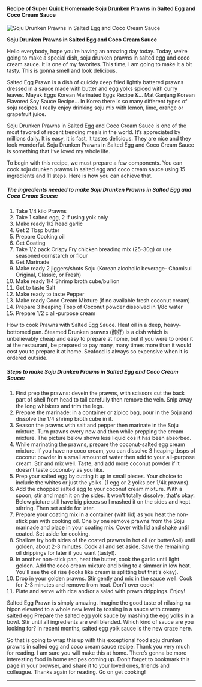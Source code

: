             

#### Recipe of Super Quick Homemade Soju Drunken Prawns in Salted Egg and Coco Cream Sauce

![Soju Drunken Prawns in Salted Egg and Coco Cream Sauce](https://img-global.cpcdn.com/recipes/1035634957ebd5ec/751x532cq70/soju-drunken-prawns-in-salted-egg-and-coco-cream-sauce-recipe-main-photo.jpg)

**Soju Drunken Prawns in Salted Egg and Coco Cream Sauce**

Hello everybody, hope you’re having an amazing day today. Today, we’re going to make a special dish, soju drunken prawns in salted egg and coco cream sauce. It is one of my favorites. This time, I am going to make it a bit tasty. This is gonna smell and look delicious.

Salted Egg Prawn is a dish of quickly deep fried lightly battered prawns dressed in a sauce made with butter and egg yolks spiced with curry leaves. Mayak Eggs Korean Marinated Eggs Recipe &… Mat Ganjang Korean Flavored Soy Sauce Recipe… In Korea there is so many different types of soju recipes. I really enjoy drinking soju mix with lemon, lime, orange or grapefruit juice.

Soju Drunken Prawns in Salted Egg and Coco Cream Sauce is one of the most favored of recent trending meals in the world. It’s appreciated by millions daily. It is easy, it is fast, it tastes delicious. They are nice and they look wonderful. Soju Drunken Prawns in Salted Egg and Coco Cream Sauce is something that I’ve loved my whole life.

To begin with this recipe, we must prepare a few components. You can cook soju drunken prawns in salted egg and coco cream sauce using 15 ingredients and 11 steps. Here is how you can achieve that.

##### The ingredients needed to make Soju Drunken Prawns in Salted Egg and Coco Cream Sauce:

1.  Take 1/4 kilo Prawns
2.  Take 1 salted egg, 2 if using yolk only
3.  Make ready 1/2 head garlic
4.  Get 2 Tbsp butter
5.  Prepare Cooking oil
6.  Get Coating
7.  Take 1/2 pack Crispy Fry chicken breading mix (25-30g) or use seasoned cornstarch or flour
8.  Get Marinade
9.  Make ready 2 jiggers/shots Soju (Korean alcoholic beverage- Chamisul Original, Classic, or Fresh)
10.  Make ready 1/4 Shrimp broth cube/bullion
11.  Get to taste Salt
12.  Make ready to taste Pepper
13.  Make ready Coco Cream Mixture (if no available fresh coconut cream)
14.  Prepare 3 heaping Tbsp of Coconut powder dissolved in 1/8c water
15.  Prepare 1/2 c all-purpose cream

How to cook Prawns with Salted Egg Sauce. Heat oil in a deep, heavy-bottomed pan. Steamed Drunken prawns (醉虾) is a dish which is unbelievably cheap and easy to prepare at home, but if you were to order it at the restaurant, be prepared to pay many, many times more than it would cost you to prepare it at home. Seafood is always so expensive when it is ordered outside.

##### Steps to make Soju Drunken Prawns in Salted Egg and Coco Cream Sauce:

1.  First prep the prawns: devein the prawns, with scissors cut the back part of shell from head to tail carefully then remove the vein. Snip away the long whiskers and trim the legs.
2.  Prepare the marinade: in a container or ziploc bag, pour in the Soju and dissolve the 1/4 shrimp broth cube in it.
3.  Season the prawns with salt and pepper then marinate in the Soju mixture. Turn prawns every now and then while prepping the cream mixture. The picture below shows less liquid cos it has been absorbed.
4.  While marinating the prawns, prepare the coconut-salted egg cream mixture. If you have no coco cream, you can dissolve 3 heaping tbsps of coconut powder in a small amount of water then add to your all-purpose cream. Stir and mix well. Taste, and add more coconut powder if it doesn't taste coconut-y as you like.
5.  Prep your salted egg by cutting it up in small pieces. Your choice to include the whites or just the yolks. (1 egg or 2 yolks per 1/4k prawns).
6.  Add the chopped salted egg to your coconut cream mixture. With a spoon, stir and mash it on the sides. It won't totally dissolve, that's okay. Below picture still have big pieces so I mashed it on the sides and kept stirring. Then set aside for later.
7.  Prepare your coating mix in a container (with lid) as you heat the non-stick pan with cooking oil. One by one remove prawns from the Soju marinade and place in your coating mix. Cover with lid and shake until coated. Set aside for cooking.
8.  Shallow fry both sides of the coated prawns in hot oil (or butter&oil) until golden, about 2-3 minutes. Cook all and set aside. Save the remaining oil drippings for later if you want (tasty!).
9.  In another non-stick pan, heat the butter, cook the garlic until light golden. Add the coco cream mixture and bring to a simmer in low heat. You'll see the oil rise (looks like cream is splitting but that's okay).
10.  Drop in your golden prawns. Stir gently and mix in the sauce well. Cook for 2-3 minutes and remove from heat. Don't over cook!
11.  Plate and serve with rice and/or a salad with prawn drippings. Enjoy!

Salted Egg Prawn is simply amazing. Imagine the good taste of nilasing na hipon elevated to a whole new level by tossing in a sauce with creamy salted egg Prepare the salted egg yolk sauce by mashing the egg yolks in a bowl. Stir until all ingredients are well blended. Which kind of sauce are you looking for? In recent months, salted egg yolk sauce is the new craze here.

So that is going to wrap this up with this exceptional food soju drunken prawns in salted egg and coco cream sauce recipe. Thank you very much for reading. I am sure you will make this at home. There’s gonna be more interesting food in home recipes coming up. Don’t forget to bookmark this page in your browser, and share it to your loved ones, friends and colleague. Thanks again for reading. Go on get cooking!

* * *